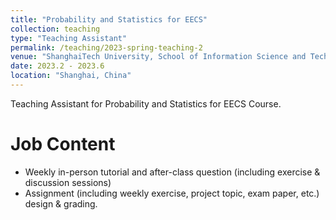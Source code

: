 ```yaml
---
title: "Probability and Statistics for EECS"
collection: teaching
type: "Teaching Assistant"
permalink: /teaching/2023-spring-teaching-2
venue: "ShanghaiTech University, School of Information Science and Technology"
date: 2023.2 - 2023.6
location: "Shanghai, China"
---
```

Teaching Assistant for Probability and Statistics for EECS Course.

# Job Content

* Weekly in-person tutorial and after-class question (including exercise & discussion sessions)
* Assignment (including weekly exercise, project topic, exam paper, etc.) design & grading.
